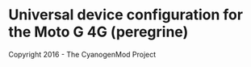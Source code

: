 Universal device configuration for the Moto G 4G (peregrine)
===============================

Copyright 2016 - The CyanogenMod Project

